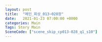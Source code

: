 ```yaml
---
layout: post
title:  "메인_회상_013~028장"
date:   2021-01-23 07:00:00 +0000
categories: Main
Tags: Story Main
SceneCode: ["scene_skip_cp013-028_q1_s10"]
---
```


